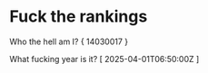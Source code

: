 # Fuck the rankings

Who the hell am I?
{ 14030017 }

What fucking year is it?
[ 2025-04-01T06:50:00Z ]
